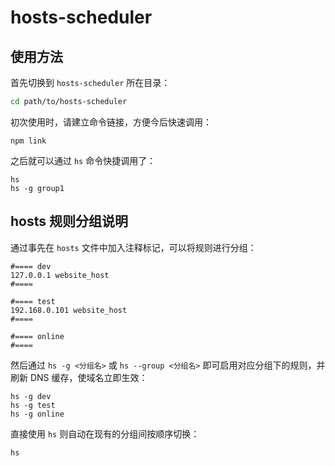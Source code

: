 # hosts-scheduler

## 使用方法

首先切换到 `hosts-scheduler` 所在目录：

```bash
cd path/to/hosts-scheduler
```

初次使用时，请建立命令链接，方便今后快速调用：

```base
npm link
```

之后就可以通过 `hs` 命令快捷调用了：

```base
hs
hs -g group1
```

## hosts 规则分组说明

通过事先在 `hosts` 文件中加入注释标记，可以将规则进行分组：

```
#==== dev
127.0.0.1 website_host
#====

#==== test
192.168.0.101 website_host
#====

#==== online
#====
```

然后通过 `hs -g <分组名>` 或 `hs --group <分组名>` 即可启用对应分组下的规则，并刷新 DNS 缓存，使域名立即生效：

```
hs -g dev
hs -g test
hs -g online
```

直接使用 `hs` 则自动在现有的分组间按顺序切换：

```
hs
```